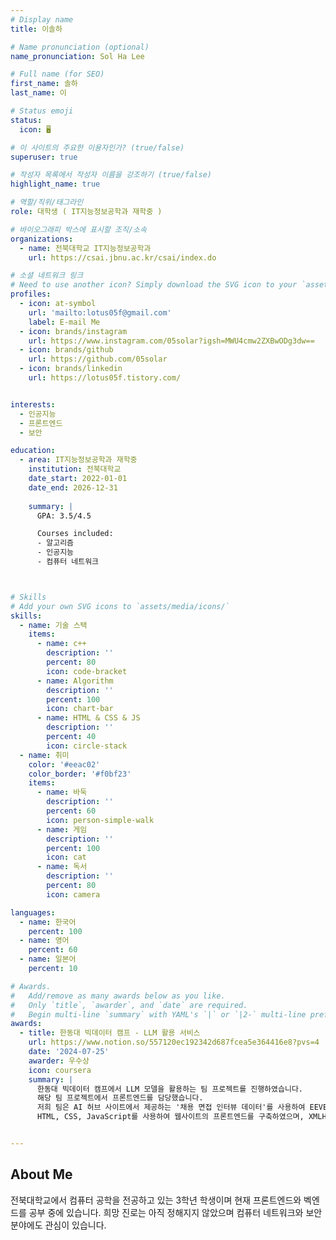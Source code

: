 ```yaml
---
# Display name
title: 이솔하

# Name pronunciation (optional)
name_pronunciation: Sol Ha Lee

# Full name (for SEO)
first_name: 솔하
last_name: 이

# Status emoji
status:
  icon: 🖥️

# 이 사이트의 주요한 이용자인가? (true/false)
superuser: true

# 작성자 목록에서 작성자 이름을 강조하기 (true/false)
highlight_name: true

# 역할/직위/태그라인
role: 대학생 ( IT지능정보공학과 재학중 ) 

# 바이오그래피 박스에 표시할 조직/소속
organizations:
  - name: 전북대학교 IT지능정보공학과 
    url: https://csai.jbnu.ac.kr/csai/index.do

# 소셜 네트워크 링크
# Need to use another icon? Simply download the SVG icon to your `assets/media/icons/` folder.
profiles:
  - icon: at-symbol
    url: 'mailto:lotus05f@gmail.com'
    label: E-mail Me
  - icon: brands/instagram
    url: https://www.instagram.com/05solar?igsh=MWU4cmw2ZXBwODg3dw==
  - icon: brands/github
    url: https://github.com/05solar
  - icon: brands/linkedin
    url: https://lotus05f.tistory.com/


interests:
  - 인공지능
  - 프론트엔드
  - 보안

education:
  - area: IT지능정보공학과 재학중 
    institution: 전북대학교
    date_start: 2022-01-01
    date_end: 2026-12-31
    
    summary: |
      GPA: 3.5/4.5

      Courses included:
      - 알고리즘
      - 인공지능
      - 컴퓨터 네트워크 



# Skills
# Add your own SVG icons to `assets/media/icons/`
skills:
  - name: 기술 스택
    items:
      - name: c++
        description: ''
        percent: 80
        icon: code-bracket
      - name: Algorithm
        description: ''
        percent: 100
        icon: chart-bar
      - name: HTML & CSS & JS
        description: ''
        percent: 40
        icon: circle-stack
  - name: 취미
    color: '#eeac02'
    color_border: '#f0bf23'
    items:
      - name: 바둑
        description: ''
        percent: 60
        icon: person-simple-walk
      - name: 게임
        description: ''
        percent: 100
        icon: cat
      - name: 독서
        description: ''
        percent: 80
        icon: camera

languages:
  - name: 한국어
    percent: 100
  - name: 영어
    percent: 60
  - name: 일본어
    percent: 10

# Awards.
#   Add/remove as many awards below as you like.
#   Only `title`, `awarder`, and `date` are required.
#   Begin multi-line `summary` with YAML's `|` or `|2-` multi-line prefix and indent 2 spaces below.
awards:
  - title: 한동대 빅데이터 캠프 - LLM 활용 서비스  
    url: https://www.notion.so/557120ec192342d687fcea5e364416e8?pvs=4
    date: '2024-07-25'
    awarder: 우수상
    icon: coursera
    summary: |
      한동대 빅데이터 캠프에서 LLM 모델을 활용하는 팀 프로젝트를 진행하였습니다.
      해당 팀 프로젝트에서 프론트엔드를 담당했습니다.
      저희 팀은 AI 허브 사이트에서 제공하는 '채용 면접 인터뷰 데이터'를 사용하여 EEVE 모델을 fine-tuning한 후, '면접 질문 메이커'라는 웹사이트를 제작하였습니다.
      HTML, CSS, JavaScript를 사용하여 웹사이트의 프론트엔드를 구축하였으며, XMLHttpRequest를 이용해 사용자의 입력 데이터를 백엔드 서버로 전송하고, 서버로부터 받은 EEVE 모델의 응답을 실시간으로 웹사이트에 표시하는 기능을 구현했습니다.


---
```


## About Me

전북대학교에서 컴퓨터 공학을 전공하고 있는 3학년 학생이며 현재 프론트엔드와 벡엔드를 공부 중에 있습니다. 희망 진로는 아직 정해지지 않았으며 컴퓨터 네트워크와 보안 분야에도 관심이 있습니다. 

